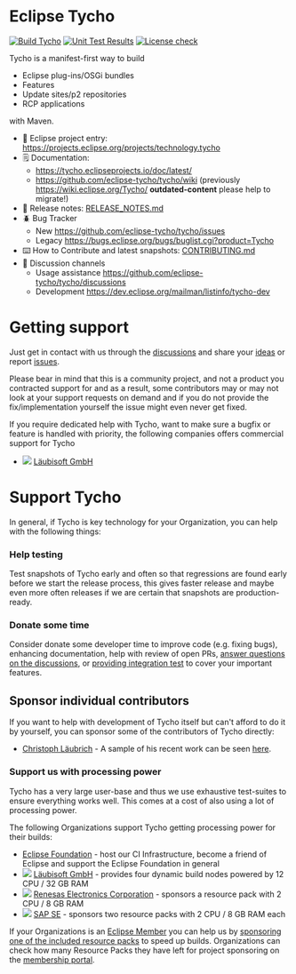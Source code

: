 Eclipse Tycho
=============

[![Build Tycho](https://github.com/eclipse-tycho/tycho/actions/workflows/maven.yml/badge.svg)](https://github.com/eclipse-tycho/tycho/actions/workflows/maven.yml) [![Unit Test Results](https://github.com/eclipse-tycho/tycho/actions/workflows/check.yml/badge.svg)](https://github.com/eclipse-tycho/tycho/actions/workflows/check.yml) [![License check](https://github.com/eclipse-tycho/tycho/actions/workflows/licensecheck.yml/badge.svg)](https://github.com/eclipse-tycho/tycho/actions/workflows/licensecheck.yml)

Tycho is a manifest-first way to build

  * Eclipse plug-ins/OSGi bundles
  * Features
  * Update sites/p2 repositories
  * RCP applications
  
with Maven.


* 👔 Eclipse project entry: https://projects.eclipse.org/projects/technology.tycho
* 🗒️ Documentation:
     * https://tycho.eclipseprojects.io/doc/latest/
     * https://github.com/eclipse-tycho/tycho/wiki (previously https://wiki.eclipse.org/Tycho/ **outdated-content** please help to migrate!)
* 📢 Release notes: [RELEASE_NOTES.md](./RELEASE_NOTES.md)
* 🪲 Bug Tracker
     * New https://github.com/eclipse-tycho/tycho/issues
     * Legacy https://bugs.eclipse.org/bugs/buglist.cgi?product=Tycho
* ⌨️ How to Contribute and latest snapshots: [CONTRIBUTING.md](./CONTRIBUTING.md)
* 💬 Discussion channels
     * Usage assistance https://github.com/eclipse-tycho/tycho/discussions
     * Development https://dev.eclipse.org/mailman/listinfo/tycho-dev

# Getting support

Just get in contact with us through the [discussions](https://github.com/eclipse-tycho/tycho/discussions) and share your [ideas](https://github.com/eclipse-tycho/tycho/discussions/new) or report [issues](https://github.com/eclipse-tycho/tycho/issues).

Please bear in mind that this is a community project, and not a product you contracted support for and as a result, some contributors may or may not look at your support requests on demand and if you do not provide the fix/implementation yourself the issue might even never get fixed.

If you require dedicated help with Tycho, want to make sure a bugfix or feature is handled with priority, the following companies offers commercial support for Tycho 
* ![](https://läubisoft.gmbh/favicon.ico) [Läubisoft GmbH](https://xn--lubisoft-0za.gmbh/en/)


# Support Tycho  

In general, if Tycho is key technology for your Organization, you can help with the following things:

### Help testing
Test snapshots of Tycho early and often so that regressions are found early before we start the release process, this gives faster release and maybe even more often releases if we are certain that snapshots are production-ready.

### Donate some time
Consider donate some developer time to improve code (e.g. fixing bugs), enhancing documentation, help with review of open PRs, [answer questions on the discussions](https://github.com/eclipse-tycho/tycho/discussions), or [providing integration test](https://github.com/eclipse-tycho/tycho/wiki#providing-an-integration-test) to cover your important features.

## Sponsor individual contributors
If you want to help with development of Tycho itself but can't afford to do it by yourself, you can sponsor some of the contributors of Tycho directly:

* [Christoph Läubrich](https://github.com/sponsors/laeubi) - A sample of his recent work can be seen [here](https://github.com/eclipse-tycho/tycho/commits?author=laeubi).

### Support us with processing power
Tycho has a very large user-base and thus we use exhaustive test-suites to ensure everything works well. This comes at a cost of also using a lot of processing power.

The following Organizations support Tycho getting processing power for their builds:
* [Eclipse Foundation](https://www.eclipse.org/sponsor/) - host our CI Infrastructure, become a friend of Eclipse and support the Eclipse Foundation in general
* ![](https://läubisoft.gmbh/favicon.ico) [Läubisoft GmbH](https://läubisoft.gmbh/en/) - provides four dynamic build nodes powered by 12 CPU / 32 GB RAM
* ![](https://www.renesas.com/favicon.ico) [Renesas Electronics Corporation](https://www.eclipse.org/membership/showMember.php?member_id=1069) - sponsors a resource pack with 2 CPU / 8 GB RAM
* ![](https://www.sap.com/favicon.ico) [SAP SE](https://www.eclipse.org/membership/showMember.php?member_id=665) - sponsors two resource packs with 2 CPU / 8 GB RAM each

If your Organizations is an [Eclipse Member](https://www.eclipse.org/membership/exploreMembership.php) you can help us by [sponsoring one of the included resource packs](https://wiki.eclipse.org/CBI#Assigning_Resource_Packs_to_a_Project) to speed up builds. Organizations can check how many Resource Packs they have left for project sponsoring on the [membership portal](https://membership.eclipse.org/portal/login).

